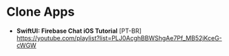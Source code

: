 # Clone Apps

- **SwiftUI: Firebase Chat iOS Tutorial** [PT-BR] \
https://youtube.com/playlist?list=PLJ0AcghBBWShgAe7Pf_MB52jKceG-cWGW